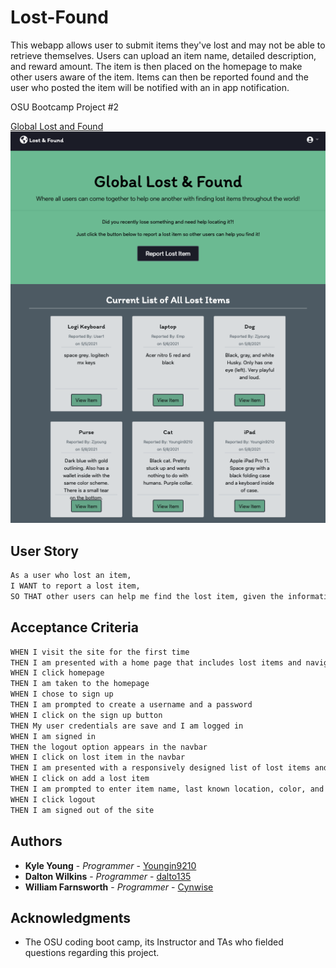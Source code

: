 # Lost-Found

This webapp allows user to submit items they've lost and may not be able to retrieve themselves. Users can upload an item name, detailed description, and reward amount. The item is then placed on the homepage to make other users aware of the item. Items can then be reported found and the user who posted the item will be notified with an in app notification.

OSU Bootcamp Project #2

[Global Lost and Found](https://github.com/Youngin9210/Lost-Found)
![lost-found-img](public/assets/globalLostFound2.png)

## User Story

```md
As a user who lost an item,
I WANT to report a lost item,
SO THAT other users can help me find the lost item, given the information that is provided(name, last known location, color, last date seen)
```

## Acceptance Criteria

```md
WHEN I visit the site for the first time
THEN I am presented with a home page that includes lost items and navigation links to homepage, lost items, and login/logout
WHEN I click homepage
THEN I am taken to the homepage
WHEN I chose to sign up
THEN I am prompted to create a username and a password
WHEN I click on the sign up button
THEN My user credentials are save and I am logged in
WHEN I am signed in
THEN the logout option appears in the navbar
WHEN I click on lost item in the navbar
THEN I am presented with a responsively designed list of lost items and an option to add a lost item or change and item to found
WHEN I click on add a lost item
THEN I am prompted to enter item name, last known location, color, and last date seen
WHEN I click logout
THEN I am signed out of the site
```

## Authors

* **Kyle Young** - *Programmer* - [Youngin9210](https://github.com/Youngin9210)
* **Dalton Wilkins** - *Programmer* - [dalto135](https://github.com/dalto135)
* **William Farnsworth** - *Programmer* - [Cynwise](https://github.com/Cynwise)

## Acknowledgments

* The OSU coding boot camp, its Instructor and TAs who fielded questions regarding this project.
